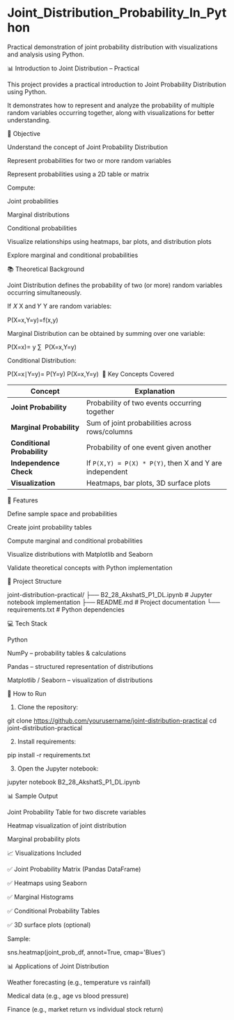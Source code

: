 # Joint_Distribution_Probability_In_Python
Practical demonstration of joint probability distribution with visualizations and analysis using Python.


📊 Introduction to Joint Distribution – Practical


This project provides a practical introduction to Joint Probability Distribution using Python. 


It demonstrates how to represent and analyze the probability of multiple random variables occurring together, along with visualizations for better understanding.

🎯 Objective


Understand the concept of Joint Probability Distribution

Represent probabilities for two or more random variables

Represent probabilities using a 2D table or matrix

Compute:

Joint probabilities

Marginal distributions

Conditional probabilities



Visualize relationships using heatmaps, bar plots, and distribution plots

Explore marginal and conditional probabilities



📚 Theoretical Background

Joint Distribution defines the probability of two (or more) random variables occurring simultaneously.

If 
𝑋
X and 
𝑌
Y are random variables:



P(X=x,Y=y)=f(x,y)


Marginal Distribution can be obtained by summing over one variable:


P(X=x)= 
y
∑
​
 P(X=x,Y=y)


Conditional Distribution:

P(X=x∣Y=y)= 
P(Y=y)
P(X=x,Y=y)
​
🔹 Key Concepts Covered


| Concept                     | Explanation                                             |
| --------------------------- | ------------------------------------------------------- |
| **Joint Probability**       | Probability of two events occurring together            |
| **Marginal Probability**    | Sum of joint probabilities across rows/columns          |
| **Conditional Probability** | Probability of one event given another                  |
| **Independence Check**      | If `P(X,Y) = P(X) * P(Y)`, then X and Y are independent |
| **Visualization**           | Heatmaps, bar plots, 3D surface plots                   |



📂 Features


Define sample space and probabilities

Create joint probability tables

Compute marginal and conditional probabilities

Visualize distributions with Matplotlib and Seaborn

Validate theoretical concepts with Python implementation


📁 Project Structure


joint-distribution-practical/
├── B2_28_AkshatS_P1_DL.ipynb      # Jupyter notebook implementation
├── README.md                      # Project documentation
└── requirements.txt               # Python dependencies

💻 Tech Stack

Python

NumPy – probability tables & calculations

Pandas – structured representation of distributions

Matplotlib / Seaborn – visualization of distributions

🚀 How to Run


1. Clone the repository:

git clone https://github.com/yourusername/joint-distribution-practical
cd joint-distribution-practical


2. Install requirements:

pip install -r requirements.txt


3. Open the Jupyter notebook:

jupyter notebook B2_28_AkshatS_P1_DL.ipynb


📊 Sample Output

Joint Probability Table for two discrete variables

Heatmap visualization of joint distribution

Marginal probability plots


📈 Visualizations Included


✅ Joint Probability Matrix (Pandas DataFrame)

✅ Heatmaps using Seaborn

✅ Marginal Histograms

✅ Conditional Probability Tables

✅ 3D surface plots (optional)


Sample:

sns.heatmap(joint_prob_df, annot=True, cmap='Blues')



📊 Applications of Joint Distribution


Weather forecasting (e.g., temperature vs rainfall)

Medical data (e.g., age vs blood pressure)

Finance (e.g., market return vs individual stock return)

